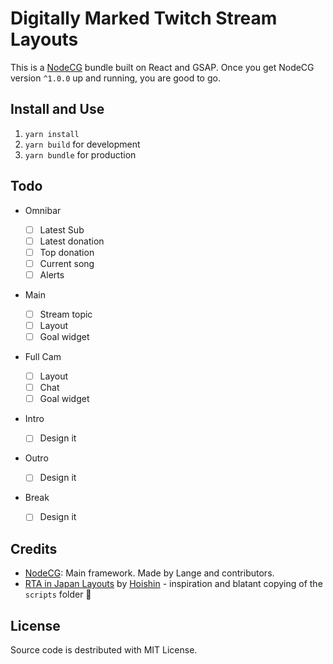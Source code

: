 # Digitally Marked Twitch Stream Layouts

This is a [NodeCG](http://github.com/nodecg/nodecg) bundle built on React and GSAP.
Once you get NodeCG version `^1.0.0` up and running, you are good to go.

## Install and Use

1. `yarn install`
2. `yarn build` for development
3. `yarn bundle` for production

## Todo

- Omnibar

  - [ ] Latest Sub
  - [ ] Latest donation
  - [ ] Top donation
  - [ ] Current song
  - [ ] Alerts

- Main

  - [ ] Stream topic
  - [ ] Layout
  - [ ] Goal widget

- Full Cam

  - [ ] Layout
  - [ ] Chat
  - [ ] Goal widget

- Intro

  - [ ] Design it

- Outro

  - [ ] Design it

- Break

  - [ ] Design it

## Credits

- [NodeCG](https://github.com/nodecg/nodecg): Main framework. Made by Lange and contributors.
- [RTA in Japan Layouts](https://github.com/RTAinJapan/rtainjapan-layouts/blob/master/scripts/bundle.js) by [Hoishin](https://github.com/Hoishin) - inspiration and blatant copying of the `scripts` folder 🙇

## License

Source code is destributed with MIT License.
